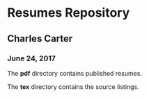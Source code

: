 # Resumes Repository
## Charles Carter
### June 24, 2017

The __pdf__ directory contains published resumes.

The __tex__ directory contains the source listings.
